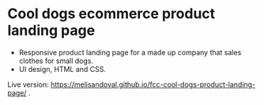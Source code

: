 # Cool dogs ecommerce product landing page

- Responsive product landing page for a made up company that sales clothes for small dogs.
- UI design, HTML and CSS.

Live version: https://melisandoval.github.io/fcc-cool-dogs-product-landing-page/ .
